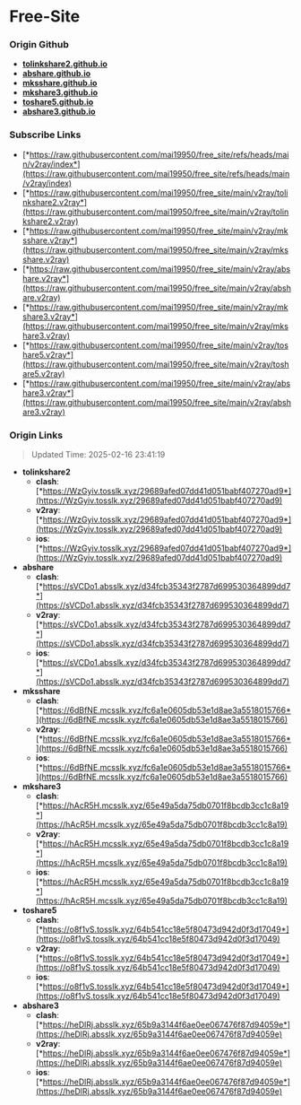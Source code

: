 # Free-Site

### Origin Github

- [**tolinkshare2.github.io**](https://github.com/tolinkshare2/tolinkshare2.github.io)
- [**abshare.github.io**](https://github.com/abshare/abshare.github.io)
- [**mksshare.github.io**](https://github.com/mksshare/mksshare.github.io)
- [**mkshare3.github.io**](https://github.com/mkshare3/mkshare3.github.io)
- [**toshare5.github.io**](https://github.com/toshare5/toshare5.github.io)
- [**abshare3.github.io**](https://github.com/abshare3/abshare3.github.io)

### Subscribe Links

- [*https://raw.githubusercontent.com/mai19950/free_site/refs/heads/main/v2ray/index*](https://raw.githubusercontent.com/mai19950/free_site/refs/heads/main/v2ray/index)
- [*https://raw.githubusercontent.com/mai19950/free_site/main/v2ray/tolinkshare2.v2ray*](https://raw.githubusercontent.com/mai19950/free_site/main/v2ray/tolinkshare2.v2ray)
- [*https://raw.githubusercontent.com/mai19950/free_site/main/v2ray/mksshare.v2ray*](https://raw.githubusercontent.com/mai19950/free_site/main/v2ray/mksshare.v2ray)
- [*https://raw.githubusercontent.com/mai19950/free_site/main/v2ray/abshare.v2ray*](https://raw.githubusercontent.com/mai19950/free_site/main/v2ray/abshare.v2ray)
- [*https://raw.githubusercontent.com/mai19950/free_site/main/v2ray/mkshare3.v2ray*](https://raw.githubusercontent.com/mai19950/free_site/main/v2ray/mkshare3.v2ray)
- [*https://raw.githubusercontent.com/mai19950/free_site/main/v2ray/toshare5.v2ray*](https://raw.githubusercontent.com/mai19950/free_site/main/v2ray/toshare5.v2ray)
- [*https://raw.githubusercontent.com/mai19950/free_site/main/v2ray/abshare3.v2ray*](https://raw.githubusercontent.com/mai19950/free_site/main/v2ray/abshare3.v2ray)

### Origin Links

> Updated Time: 2025-02-16 23:41:19

- **tolinkshare2**
  - **clash**: [*https://WzGyiv.tosslk.xyz/29689afed07dd41d051babf407270ad9*](https://WzGyiv.tosslk.xyz/29689afed07dd41d051babf407270ad9)
  - **v2ray**: [*https://WzGyiv.tosslk.xyz/29689afed07dd41d051babf407270ad9*](https://WzGyiv.tosslk.xyz/29689afed07dd41d051babf407270ad9)
  - **ios**: [*https://WzGyiv.tosslk.xyz/29689afed07dd41d051babf407270ad9*](https://WzGyiv.tosslk.xyz/29689afed07dd41d051babf407270ad9)
- **abshare**
  - **clash**: [*https://sVCDo1.absslk.xyz/d34fcb35343f2787d699530364899dd7*](https://sVCDo1.absslk.xyz/d34fcb35343f2787d699530364899dd7)
  - **v2ray**: [*https://sVCDo1.absslk.xyz/d34fcb35343f2787d699530364899dd7*](https://sVCDo1.absslk.xyz/d34fcb35343f2787d699530364899dd7)
  - **ios**: [*https://sVCDo1.absslk.xyz/d34fcb35343f2787d699530364899dd7*](https://sVCDo1.absslk.xyz/d34fcb35343f2787d699530364899dd7)
- **mksshare**
  - **clash**: [*https://6dBfNE.mcsslk.xyz/fc6a1e0605db53e1d8ae3a5518015766*](https://6dBfNE.mcsslk.xyz/fc6a1e0605db53e1d8ae3a5518015766)
  - **v2ray**: [*https://6dBfNE.mcsslk.xyz/fc6a1e0605db53e1d8ae3a5518015766*](https://6dBfNE.mcsslk.xyz/fc6a1e0605db53e1d8ae3a5518015766)
  - **ios**: [*https://6dBfNE.mcsslk.xyz/fc6a1e0605db53e1d8ae3a5518015766*](https://6dBfNE.mcsslk.xyz/fc6a1e0605db53e1d8ae3a5518015766)
- **mkshare3**
  - **clash**: [*https://hAcR5H.mcsslk.xyz/65e49a5da75db0701f8bcdb3cc1c8a19*](https://hAcR5H.mcsslk.xyz/65e49a5da75db0701f8bcdb3cc1c8a19)
  - **v2ray**: [*https://hAcR5H.mcsslk.xyz/65e49a5da75db0701f8bcdb3cc1c8a19*](https://hAcR5H.mcsslk.xyz/65e49a5da75db0701f8bcdb3cc1c8a19)
  - **ios**: [*https://hAcR5H.mcsslk.xyz/65e49a5da75db0701f8bcdb3cc1c8a19*](https://hAcR5H.mcsslk.xyz/65e49a5da75db0701f8bcdb3cc1c8a19)
- **toshare5**
  - **clash**: [*https://o8f1vS.tosslk.xyz/64b541cc18e5f80473d942d0f3d17049*](https://o8f1vS.tosslk.xyz/64b541cc18e5f80473d942d0f3d17049)
  - **v2ray**: [*https://o8f1vS.tosslk.xyz/64b541cc18e5f80473d942d0f3d17049*](https://o8f1vS.tosslk.xyz/64b541cc18e5f80473d942d0f3d17049)
  - **ios**: [*https://o8f1vS.tosslk.xyz/64b541cc18e5f80473d942d0f3d17049*](https://o8f1vS.tosslk.xyz/64b541cc18e5f80473d942d0f3d17049)
- **abshare3**
  - **clash**: [*https://heDlRj.absslk.xyz/65b9a3144f6ae0ee067476f87d94059e*](https://heDlRj.absslk.xyz/65b9a3144f6ae0ee067476f87d94059e)
  - **v2ray**: [*https://heDlRj.absslk.xyz/65b9a3144f6ae0ee067476f87d94059e*](https://heDlRj.absslk.xyz/65b9a3144f6ae0ee067476f87d94059e)
  - **ios**: [*https://heDlRj.absslk.xyz/65b9a3144f6ae0ee067476f87d94059e*](https://heDlRj.absslk.xyz/65b9a3144f6ae0ee067476f87d94059e)

